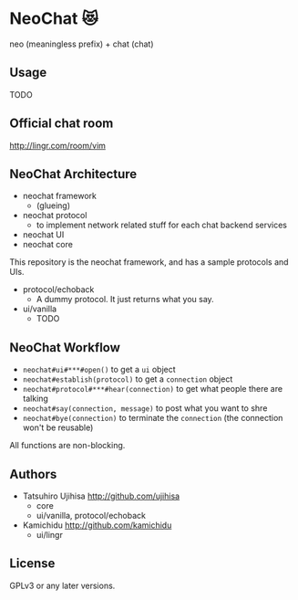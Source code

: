 # NeoChat :heart_eyes_cat:

neo (meaningless prefix) + chat (chat)

## Usage

TODO

## Official chat room

<http://lingr.com/room/vim>

## NeoChat Architecture

* neochat framework
    * (glueing)
* neochat protocol
    * to implement network related stuff for each chat backend services
* neochat UI
* neochat core

This repository is the neochat framework, and has a sample protocols and UIs.

* protocol/echoback
    * A dummy protocol. It just returns what you say.
* ui/vanilla
    * TODO

## NeoChat Workflow

* `neochat#ui#***#open()` to get a `ui` object
* `neochat#establish(protocol)` to get a `connection` object
* `neochat#protocol#***#hear(connection)` to get what people there are talking
* `neochat#say(connection, message)` to post what you want to shre
* `neochat#bye(connection)` to terminate the `connection` (the connection won't be reusable)

All functions are non-blocking.

## Authors

* Tatsuhiro Ujihisa <http://github.com/ujihisa>
    * core
    * ui/vanilla, protocol/echoback
* Kamichidu <http://github.com/kamichidu>
    * ui/lingr

## License

GPLv3 or any later versions.
